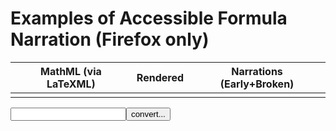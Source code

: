 # Examples of Accessible Formula Narration (Firefox only)

MathML (via LaTeXML) | Rendered | Narrations (Early+Broken)
------ | -------  | --------
       |          |

<form><input id='freetex' name='formula' type='text'><input type="submit" value="convert..."></form>

<link rel="stylesheet" title="Github Gist" href="https://highlightjs.org/static/demo/styles/github-gist.css">
<script src="https://raw.githubusercontent.com/brucemiller/LaTeXML/master/lib/LaTeXML/resources/javascript/LaTeXML-maybeMathjax.js"></script>
<script src="https://code.jquery.com/jquery-3.5.1.min.js"></script>
<script src="https://cdnjs.cloudflare.com/ajax/libs/highlight.js/10.1.1/highlight.min.js"></script>
<script charset="UTF-8" src="https://cdnjs.cloudflare.com/ajax/libs/highlight.js/10.1.1/languages/xml.min.js"></script>
<script src="/tiny-mathml-a11y-demo/mini_narrate.js"></script>
<script src="/tiny-mathml-a11y-demo/a11y.js"></script>
